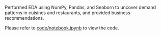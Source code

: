 Performed EDA using NumPy, Pandas, and Seaborn to uncover demand patterns in cuisines and restaurants, and provided business recommendations.

Please refer to [code/notebook.ipynb](code/notebook.ipynb) to view the code.